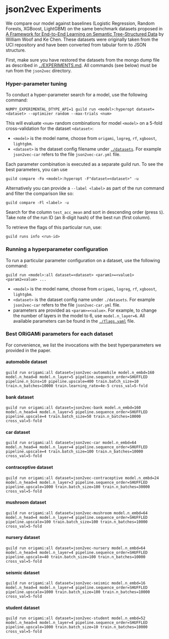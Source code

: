 # json2vec Experiments

We compare our model against baselines (Logistic Regression, Random Forests, XGBoost, LightGBM) on the same benchmark datasets proposed in [A Framework for End-to-End Learning on Semantic Tree-Structured Data](https://arxiv.org/abs/2002.05707) by William Woof and Ke Chen. These datasets were originally taken from the UCI repository and have been converted from tabular form to JSON structure.

First, make sure you have restored the datasets from the mongo dump file as described in [../EXPERIMENTS.md](../EXPERIMENTS.md). All commands (see below) must be run from the `json2vec` directory.

### Hyper-parameter tuning

To conduct a hyper-parameter search for a model, use the following command:

```
NUMPY_EXPERIMENTAL_DTYPE_API=1 guild run <model>:hyperopt dataset=<dataset> --optimizer random --max-trials <num>
```

This will evaluate `<num>` random combinations for model `<model>` on a 5-fold cross-validation for the dataset `<dataset>`:

- `<model>` is the model name, choose from `origami`, `logreg`, `rf`, `xgboost`, `lightgbm`.
- `<dataset>` is the dataset config filename under [`./datasets`](./datasets/). For example `json2vec-car` refers to the file `json2vec-car.yml` file.

Each parameter combination is executed as a separate guild run. To see the best parameters, you can use

```
guild compare -Fo <model>:hyperopt -F"dataset=<dataset>" -u
```

Alternatively you can provide a `--label <label>` as part of the run command and filter the comparison like so:

```
guild compare -Fl <label> -u
```

Search for the column `test_acc_mean` and sort in descending order (press `S`). Take note of the run ID (an 8-digit hash) of the best run (first column).

To retrieve the flags of this particular run, use:

```
guild runs info <run-id>
```

### Running a hyperparameter configuration

To run a particular parameter configuration on a dataset, use the following command:

```
guild run <model>:all dataset=<dataset> <param1>=<value1> <param2=value> ...
```

- `<model>` is the model name, choose from `origami`, `logreg`, `rf`, `xgboost`, `lightgbm`.
- `<dataset>` is the dataset config name under `./datasets`. For example `json2vec-car` refers to the file `json2vec-car.yml` file.
- parameters are provided as `<param>=<value>`. For example, to change the number of layers in the model to 6, use `model.n_layer=6`. All available parameters can be found in the [`./flags.yaml`](./flags.yml) file.

### Best ORiGAMi parameters for each dataset

For convenience, we list the invocations with the best hyperparameters we provided in the paper.

#### automobile dataset

```
guild run origami:all dataset=json2vec-automobile model.n_embd=160 model.n_head=8 model.n_layer=5 pipeline.sequence_order=SHUFFLED pipeline.n_bins=10 pipeline.upscale=400 train.batch_size=10 train.n_batches=10000 train.learning_rate=4e-5 cross_val=5-fold
```

#### bank dataset

```
guild run origami:all dataset=json2vec-bank model.n_embd=160 model.n_head=4 model.n_layer=5 pipeline.sequence_order=SHUFFLED pipeline.upscale=4 train.batch_size=50 train.n_batches=10000 cross_val=5-fold
```

#### car dataset

```
guild run origami:all dataset=json2vec-car model.n_embd=64 model.n_head=4 model.n_layer=4 pipeline.sequence_order=SHUFFLED pipeline.upscale=4 train.batch_size=100 train.n_batches=10000 cross_val=5-fold
```

#### contraceptive dataset

```
guild run origami:all dataset=json2vec-contraceptive model.n_embd=24 model.n_head=4 model.n_layer=3 pipeline.sequence_order=SHUFFLED pipeline.upscale=1000 train.batch_size=100 train.n_batches=30000 cross_val=5-fold
```

#### mushroom dataset

```
guild run origami:all dataset=json2vec-mushroom model.n_embd=64 model.n_head=4 model.n_layer=4 pipeline.sequence_order=SHUFFLED pipeline.upscale=100 train.batch_size=100 train.n_batches=10000 cross_val=5-fold
```

#### nursery dataset

```
guild run origami:all dataset=json2vec-nursery model.n_embd=64 model.n_head=4 model.n_layer=4 pipeline.sequence_order=SHUFFLED pipeline.upscale=40 train.batch_size=100 train.n_batches=10000 cross_val=5-fold
```

#### seismic dataset

```
guild run origami:all dataset=json2vec-seismic model.n_embd=16 model.n_head=4 model.n_layer=4 pipeline.sequence_order=SHUFFLED pipeline.upscale=1000 train.batch_size=100 train.n_batches=10000 cross_val=5-fold
```

#### student dataset

```
guild run origami:all dataset=json2vec-student model.n_embd=52 model.n_head=4 model.n_layer=4 pipeline.sequence_order=SHUFFLED pipeline.upscale=1000 train.batch_size=10 train.n_batches=10000 cross_val=5-fold
```
